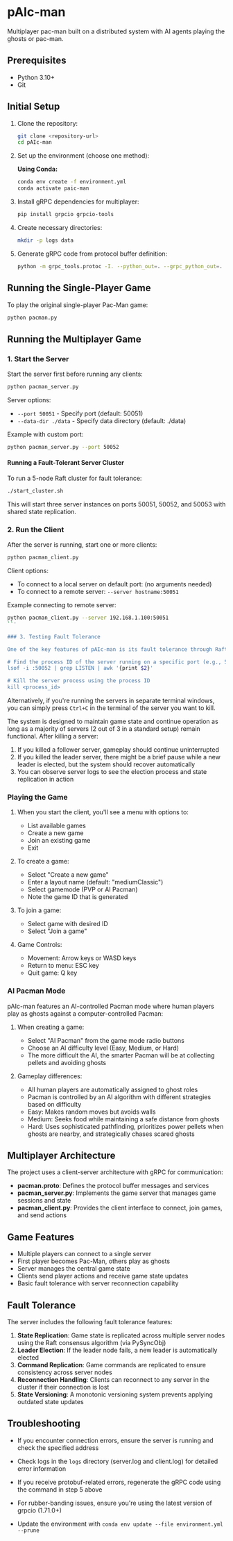 # pAIc-man
Multiplayer pac-man built on a distributed system with AI agents playing the ghosts or pac-man.

## Prerequisites

- Python 3.10+
- Git

## Initial Setup

1. Clone the repository:
   ```bash
   git clone <repository-url>
   cd pAIc-man
   ```

2. Set up the environment (choose one method):

   **Using Conda:**
   ```bash
   conda env create -f environment.yml
   conda activate paic-man
   ```

3. Install gRPC dependencies for multiplayer:
   ```bash
   pip install grpcio grpcio-tools
   ```

4. Create necessary directories:
   ```bash
   mkdir -p logs data
   ```

5. Generate gRPC code from protocol buffer definition:
   ```bash
   python -m grpc_tools.protoc -I. --python_out=. --grpc_python_out=. pacman.proto
   ```

## Running the Single-Player Game

To play the original single-player Pac-Man game:
```bash
python pacman.py
```

## Running the Multiplayer Game

### 1. Start the Server

Start the server first before running any clients:

```bash
python pacman_server.py
```

Server options:
- `--port 50051` - Specify port (default: 50051)
- `--data-dir ./data` - Specify data directory (default: ./data)

Example with custom port:
```bash
python pacman_server.py --port 50052
```

#### Running a Fault-Tolerant Server Cluster

To run a 5-node Raft cluster for fault tolerance:

```bash
./start_cluster.sh
```

This will start three server instances on ports 50051, 50052, and 50053 with shared state replication.

### 2. Run the Client

After the server is running, start one or more clients:

```bash
python pacman_client.py
```

Client options:
- To connect to a local server on default port: (no arguments needed)
- To connect to a remote server: `--server hostname:50051`

Example connecting to remote server:
```bash
python pacman_client.py --server 192.168.1.100:50051
``'

### 3. Testing Fault Tolerance

One of the key features of pAIc-man is its fault tolerance through Raft consensus. You can test this by deliberately killing one of the server instances while playing:

# Find the process ID of the server running on a specific port (e.g., 50052)
lsof -i :50052 | grep LISTEN | awk '{print $2}'

# Kill the server process using the process ID
kill <process_id>
```

Alternatively, if you're running the servers in separate terminal windows, you can simply press `Ctrl+C` in the terminal of the server you want to kill.

The system is designed to maintain game state and continue operation as long as a majority of servers (2 out of 3 in a standard setup) remain functional. After killing a server:

1. If you killed a follower server, gameplay should continue uninterrupted
2. If you killed the leader server, there might be a brief pause while a new leader is elected, but the system should recover automatically
3. You can observe server logs to see the election process and state replication in action


### Playing the Game

1. When you start the client, you'll see a menu with options to:
   - List available games
   - Create a new game
   - Join an existing game
   - Exit

2. To create a game:
   - Select "Create a new game"
   - Enter a layout name (default: "mediumClassic")
   - Select gamemode (PVP or AI Pacman)
   - Note the game ID that is generated

3. To join a game:
   - Select game with desired ID
   - Select "Join a game"

4. Game Controls:
   - Movement: Arrow keys or WASD keys
   - Return to menu: ESC key
   - Quit game: Q key

### AI Pacman Mode

pAIc-man features an AI-controlled Pacman mode where human players play as ghosts against a computer-controlled Pacman:

1. When creating a game:
   - Select "AI Pacman" from the game mode radio buttons
   - Choose an AI difficulty level (Easy, Medium, or Hard)
   - The more difficult the AI, the smarter Pacman will be at collecting pellets and avoiding ghosts

2. Gameplay differences:
   - All human players are automatically assigned to ghost roles
   - Pacman is controlled by an AI algorithm with different strategies based on difficulty
   - Easy: Makes random moves but avoids walls
   - Medium: Seeks food while maintaining a safe distance from ghosts
   - Hard: Uses sophisticated pathfinding, prioritizes power pellets when ghosts are nearby, and strategically chases scared ghosts

## Multiplayer Architecture

The project uses a client-server architecture with gRPC for communication:

- **pacman.proto**: Defines the protocol buffer messages and services
- **pacman_server.py**: Implements the game server that manages game sessions and state
- **pacman_client.py**: Provides the client interface to connect, join games, and send actions

## Game Features

- Multiple players can connect to a single server
- First player becomes Pac-Man, others play as ghosts
- Server manages the central game state
- Clients send player actions and receive game state updates
- Basic fault tolerance with server reconnection capability

## Fault Tolerance

The server includes the following fault tolerance features:

1. **State Replication**: Game state is replicated across multiple server nodes using the Raft consensus algorithm (via PySyncObj)
2. **Leader Election**: If the leader node fails, a new leader is automatically elected
3. **Command Replication**: Game commands are replicated to ensure consistency across server nodes
4. **Reconnection Handling**: Clients can reconnect to any server in the cluster if their connection is lost
5. **State Versioning**: A monotonic versioning system prevents applying outdated state updates

## Troubleshooting

- If you encounter connection errors, ensure the server is running and check the specified address
- Check logs in the `logs` directory (server.log and client.log) for detailed error information
- If you receive protobuf-related errors, regenerate the gRPC code using the command in step 5 above
- For rubber-banding issues, ensure you're using the latest version of grpcio (1.71.0+)

- Update the environment with `conda env update --file environment.yml --prune`
